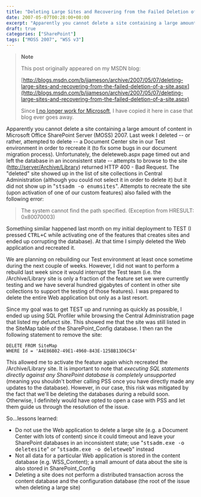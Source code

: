 ```yaml
---
title: "Deleting Large Sites and Recovering from the Failed Deletion of a Site"
date: 2007-05-07T00:28:00+08:00
excerpt: "Apparently you cannot delete a site containing a large amount of content in Microsoft Office SharePoint Server (MOSS) 2007. Last week I deleted -- or rather, attempted to delete – a Document Center site in our Test environment in order to recreate it..."
draft: true
categories: ["SharePoint"]
tags: ["MOSS 2007", "WSS v3"]
---
```


> **Note**
> 
> 
> 	This post originally appeared on my MSDN blog:
> 
> 
> 
> [http://blogs.msdn.com/b/jjameson/archive/2007/05/07/deleting-large-sites-and-recovering-from-the-failed-deletion-of-a-site.aspx](http://blogs.msdn.com/b/jjameson/archive/2007/05/07/deleting-large-sites-and-recovering-from-the-failed-deletion-of-a-site.aspx)
> 
> 
> Since
> 	[I no longer work for Microsoft](/blog/jjameson/2011/09/02/last-day-with-microsoft), I have copied it here in case that blog 
> 	ever goes away.


Apparently you cannot delete a site containing a large amount of content in Microsoft  Office SharePoint Server (MOSS) 2007. Last week I deleted -- or rather, attempted  to delete -- a Document Center site in our Test environment in order to recreate  it (to fix some bugs in our document migration process). Unfortunately, the deleteweb.aspx  page timed out and left the database in an inconsistent state -- attempts to browse  to the site ([http://server/Archive/Library](http://server/Archive/Library))  returned HTTP 400 - Bad Request. The "deleted" site showed up in the list of site  collections in Central Administration (although you could not select it in order  to delete it) but it did not show up in "<kbd>stsadm -o enumsites</kbd>". Attempts  to recreate the site (upon activation of one of our custom features) also failed  with the following error:


> The system cannot find the path specified. (Exception from HRESULT: 0x80070003)


Something similar happened last month on my initial deployment to TEST (I pressed <kbd>CTRL+C</kbd> while activating one of the features that creates sites and ended  up corrupting the database). At that time I simply deleted the Web application and  recreated it.

We are planning on rebuilding our Test environment at least once sometime during  the next couple of weeks. However, I did not want to perform a rebuild last week  since it would interrupt the Test team (i.e. the /Archive/Library site is only a  fraction of the feature set we were currently testing and we have several hundred  gigabytes of content in other site collections to support the testing of those features).  I was prepared to delete the entire Web application but only as a last resort.

Since my goal was to get TEST up and running as quickly as possible, I ended  up using SQL Profiler while browsing the Central Administration page that listed  my defunct site. This showed me that the site was still listed in the SiteMap table  of the SharePoint\_Config database. I then ran the following statement to remove  the site:



```
DELETE FROM SiteMap
WHERE Id = 'A4E86B02-49E1-4960-843E-125BB13D6C54'
```



This allowed me to activate the feature again which recreated the /Archive/Library  site. It is important to note that *executing SQL statements directly against 
any SharePoint database is completely unsupported* (meaning you shouldn't bother  calling PSS once you have directly made any updates to the database). However, in  our case, this risk was mitigated by the fact that we'll be deleting the databases  during a rebuild soon. Otherwise, I definitely would have opted to open a case with  PSS and let them guide us through the resolution of the issue.

So...lessons learned:

- Do not use the Web application to delete a large site (e.g. a Document Center with lots of content) since it could timeout and leave your SharePoint databases in an inconsistent state; use "<kbd>stsadm.exe -o deletesite</kbd>" or "<kbd>stsadm.exe -o deleteweb</kbd>" instead
- Not all data for a particular Web application is stored in the content database (e.g. WSS\_Content); a small amount of data about the site is also stored in SharePoint\_Config
- Deleting a site does not perform a distributed transaction across the content database and the configuration database (the root of the issue when deleting a large site)

